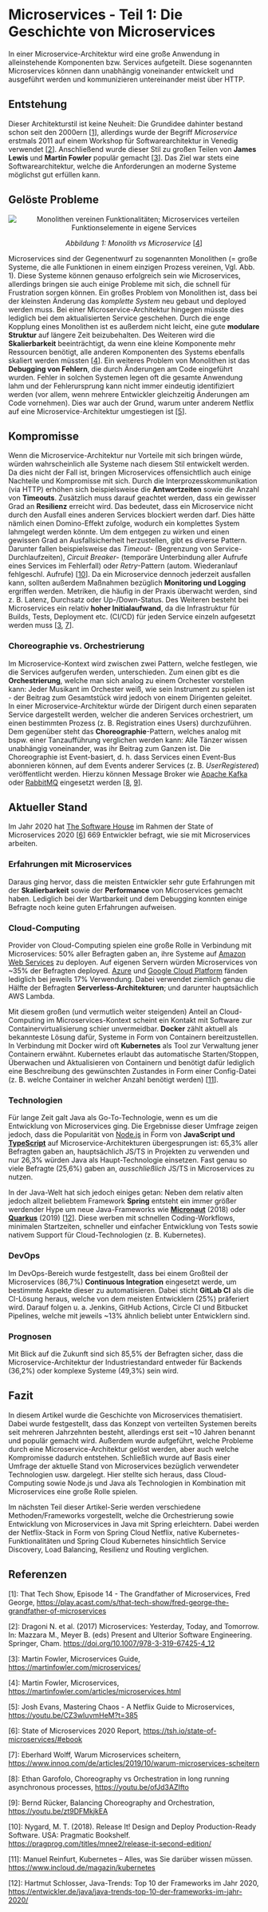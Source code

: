 # Microservices - Teil 1: Die Geschichte von Microservices

In einer Microservice-Architektur wird eine große Anwendung in alleinstehende Komponenten bzw. Services aufgeteilt. Diese sogenannten Microservices können dann unabhängig voneinander entwickelt und ausgeführt werden und kommunizieren untereinander meist über HTTP.

## Entstehung

Dieser Architekturstil ist keine Neuheit: Die Grundidee dahinter bestand schon seit den 2000ern \[[1]\], allerdings wurde der Begriff _Microservice_ erstmals 2011 auf einem Workshop für Softwarearchitektur in Venedig verwendet \[[2]\]. Anschließend wurde dieser Stil zu großen Teilen von **James Lewis** und **Martin Fowler** populär gemacht \[[3]\]. Das Ziel war stets eine Softwarearchitektur, welche die Anforderungen an moderne Systeme möglichst gut erfüllen kann.

## Gelöste Probleme

<center>

  ![Monolithen vereinen Funktionalitäten; Microservices verteilen Funktionselemente in eigene Services][img:monolith]

  _Abbildung 1: Monolith vs Microservice_ \[[4]\]
</center>

Microservices sind der Gegenentwurf zu sogenannten Monolithen (= große Systeme, die alle Funktionen in einem einzigen Prozess vereinen, Vgl. Abb. 1). Diese Systeme können genauso erfolgreich sein wie Microservices, allerdings bringen sie auch einige Probleme mit sich, die schnell für Frustration sorgen können. Ein großes Problem von Monolithen ist, dass bei der kleinsten Änderung das _komplette System_ neu gebaut und deployed werden muss. Bei einer Microservice-Architektur hingegen müsste dies lediglich bei dem aktualisierten Service geschehen. Durch die enge Kopplung eines Monolithen ist es außerdem nicht leicht, eine gute **modulare Struktur** auf längere Zeit beizubehalten. Des Weiteren wird die **Skalierbarkeit** beeinträchtigt, da wenn eine kleine Komponente mehr Ressourcen benötigt, alle anderen Komponenten des Systems ebenfalls skaliert werden müssten \[[4]\]. Ein weiteres Problem von Monolithen ist das **Debugging von Fehlern**, die durch Änderungen am Code eingeführt wurden. Fehler in solchen Systemen legen oft die gesamte Anwendung lahm und der Fehlerursprung kann nicht immer eindeutig identifiziert werden (vor allem, wenn mehrere Entwickler gleichzeitig Änderungen am Code vornehmen). Dies war auch der Grund, warum unter anderem Netflix auf eine Microservice-Architektur umgestiegen ist \[[5]\].

## Kompromisse

Wenn die Microservice-Architektur nur Vorteile mit sich bringen würde, würden wahrscheinlich alle Systeme nach diesem Stil entwickelt werden. Da dies nicht der Fall ist, bringen Microservices offensichtlich auch einige Nachteile und Kompromisse mit sich.
Durch die Interprozesskommunikation (via HTTP) erhöhen sich beispielsweise die **Antwortzeiten** sowie die Anzahl von **Timeouts**.
Zusätzlich muss darauf geachtet werden, dass ein gewisser Grad an **Resilienz** erreicht wird. Das bedeutet, dass ein Microservice nicht durch den Ausfall eines anderen Services blockiert werden darf. Dies hätte nämlich einen Domino-Effekt zufolge, wodurch ein komplettes System lahmgelegt werden könnte. Um dem entgegen zu wirken und einen gewissen Grad an Ausfallsicherheit herzustellen, gibt es diverse Pattern. Darunter fallen beispielsweise das _Timeout_- (Begrenzung von Service-Durchlaufzeiten), _Circuit Breaker_- (temporäre Unterbindung aller Aufrufe eines Services im Fehlerfall) oder _Retry_-Pattern (autom. Wiederanlauf fehlgeschl. Aufrufe) \[[10]\].
Da ein Microservice dennoch jederzeit ausfallen kann, sollten außerdem Maßnahmen bezüglich **Monitoring und Logging** ergriffen werden. Metriken, die häufig in der Praxis überwacht werden, sind z. B. Latenz, Durchsatz oder Up-/Down-Status.
Des Weiteren besteht bei Microservices ein relativ **hoher Initialaufwand**, da die Infrastruktur für Builds, Tests, Deployment etc. (CI/CD) für jeden Service einzeln aufgesetzt werden muss \[[3], [7]\].

### Choreographie vs. Orchestrierung

Im Microservice-Kontext wird zwischen zwei Pattern, welche festlegen, wie die Services aufgerufen werden, unterschieden. Zum einen gibt es die **Orchestrierung**, welche man sich analog zu einem Orchester vorstellen kann: Jeder Musikant im Orchester weiß, wie sein Instrument zu spielen ist - der Beitrag zum Gesamtstück wird jedoch von einem Dirigenten geleitet. In einer Microservice-Architektur würde der Dirigent durch einen separaten Service dargestellt werden, welcher die anderen Services orchestriert, um einen bestimmten Prozess (z. B. Registration eines Users) durchzuführen.
Dem gegenüber steht das **Choreographie**-Pattern, welches analog mit bspw. einer Tanzaufführung verglichen werden kann: Alle Tänzer wissen unabhängig voneinander, was ihr Beitrag zum Ganzen ist. Die Choreographie ist Event-basiert, d. h. dass Services einen Event-Bus abonnieren können, auf dem Events anderer Services (z. B. _UserRegistered_) veröffentlicht werden. Hierzu können Message Broker wie [Apache Kafka][site:kafka] oder [RabbitMQ][site:rabbit] eingesetzt werden \[[8], [9]\].

## Aktueller Stand

Im Jahr 2020 hat [The Software House][site:tsh] im Rahmen der State of Microservices 2020 \[[6]\] 669 Entwickler befragt, wie sie mit Microservices arbeiten.

### Erfahrungen mit Microservices

Daraus ging hervor, dass die meisten Entwickler sehr gute Erfahrungen mit der **Skalierbarkeit** sowie der **Performance** von Microservices gemacht haben. Lediglich bei der Wartbarkeit und dem Debugging konnten einige Befragte noch keine guten Erfahrungen aufweisen.

### Cloud-Computing

Provider von Cloud-Computing spielen eine große Rolle in Verbindung mit Microservices: 50% aller Befragten gaben an, ihre Systeme auf [Amazon Web Services][site:aws] zu deployen. Auf eigenen Servern würden Microservices von ~35% der Befragten deployed. [Azure][site:azure] und [Google Cloud Platform][site:gcp] fänden lediglich bei jeweils 17% Verwendung.
Dabei verwendet ziemlich genau die Hälfte der Befragten **Serverless-Architekturen**; und darunter hauptsächlich AWS Lambda.

Mit diesem großen (und vermutlich weiter steigenden) Anteil an Cloud-Computing im Microservices-Kontext scheint ein Kontakt mit Software zur Containervirtualisierung schier unvermeidbar. **Docker** zählt aktuell als bekannteste Lösung dafür, Systeme in Form von Containern bereitzustellen. In Verbindung mit Docker wird oft **Kubernetes** als Tool zur Verwaltung jener Containern erwähnt. Kubernetes erlaubt das automatische Starten/Stoppen, Überwachen und Aktualisieren von Containern und benötigt dafür lediglich eine Beschreibung des gewünschten Zustandes in Form einer Config-Datei (z. B. welche Container in welcher Anzahl benötigt werden) \[[11]\].

### Technologien

Für lange Zeit galt Java als Go-To-Technologie, wenn es um die Entwicklung von Microservices ging. Die Ergebnisse dieser Umfrage zeigen jedoch, dass die Popularität von [Node.js][site:nodejs] in Form von **JavaScript und [TypeScript][site:ts]** auf Microservice-Architekturen übergesprungen ist: 65,3% aller Befragten gaben an, hauptsächlich JS/TS in Projekten zu verwenden und nur 26,3% würden Java als Haupt-Technologie einsetzen. Fast genau so viele Befragte (25,6%) gaben an, _ausschließlich_ JS/TS in Microservices zu nutzen.

In der Java-Welt hat sich jedoch einiges getan: Neben dem relativ alten jedoch allzeit beliebtem Framework **Spring** entsteht ein immer größer werdender Hype um neue Java-Frameworks wie **[Micronaut][site:micronaut]** (2018) oder **[Quarkus][site:quarkus]** (2019) \[[12]\]. Diese werben mit schnellen Coding-Workflows, minimalen Startzeiten, schneller und einfacher Entwicklung von Tests sowie nativem Support für Cloud-Technologien (z. B. Kubernetes).

### DevOps

Im DevOps-Bereich wurde festgestellt, dass bei einem Großteil der Microservices (86,7%) **Continuous Integration** eingesetzt werde, um bestimmte Aspekte dieser zu automatisieren. Dabei sticht **GitLab CI** als die CI-Lösung heraus, welche von dem meisten Entwicklern (25%) präferiert wird. Darauf folgen u. a. Jenkins, GitHub Actions, Circle CI und Bitbucket Pipelines, welche mit jeweils ~13% ähnlich beliebt unter Entwicklern sind.

### Prognosen

Mit Blick auf die Zukunft sind sich 85,5% der Befragten sicher, dass die Microservice-Architektur der Industriestandard entweder für Backends (36,2%) oder komplexe Systeme (49,3%) sein wird.

## Fazit

In diesem Artikel wurde die Geschichte von Microservices thematisiert. Dabei wurde festgestellt, dass das Konzept von verteilten Systemen bereits seit mehreren Jahrzehnten besteht, allerdings erst seit ~10 Jahren benannt und populär gemacht wird. Außerdem wurde aufgeführt, welche Probleme durch eine Microservice-Architektur gelöst werden, aber auch welche Kompromisse dadurch entstehen. Schließlich wurde auf Basis einer Umfrage der aktuelle Stand von Microservices bezüglich verwendeter Technologien usw. dargelegt. Hier stellte sich heraus, dass Cloud-Computing sowie Node.js und Java als Technologien in Kombination mit Microservices eine große Rolle spielen.

Im nächsten Teil dieser Artikel-Serie werden verschiedene Methoden/Frameworks vorgestellt, welche die Orchestrierung sowie Entwicklung von Microservices in Java mit Spring erleichtern. Dabei werden der Netflix-Stack in Form von Spring Cloud Netflix, native Kubernetes-Funktionalitäten und Spring Cloud Kubernetes hinsichtlich Service Discovery, Load Balancing, Resilienz und Routing verglichen.

## Referenzen

\[1\]: That Tech Show, Episode 14 - The Grandfather of Microservices, Fred George, <https://play.acast.com/s/that-tech-show/fred-george-the-grandfather-of-microservices>

\[2\]: Dragoni N. et al. (2017) Microservices: Yesterday, Today, and Tomorrow. In: Mazzara M., Meyer B. (eds) Present and Ulterior Software Engineering. Springer, Cham. <https://doi.org/10.1007/978-3-319-67425-4_12>

\[3\]: Martin Fowler, Microservices Guide, <https://martinfowler.com/microservices/>

\[4\]: Martin Fowler, Microservices, <https://martinfowler.com/articles/microservices.html>

\[5\]: Josh Evans, Mastering Chaos - A Netflix Guide to Microservices, <https://youtu.be/CZ3wIuvmHeM?t=385>

\[6\]: State of Microservices 2020 Report, <https://tsh.io/state-of-microservices/#ebook>

\[7\]: Eberhard Wolff, Warum Microservices scheitern, <https://www.innoq.com/de/articles/2019/10/warum-microservices-scheitern>

\[8\]: Ethan Garofolo, Choreography vs Orchestration in long running asynchronous processes, <https://youtu.be/ofJd3AZIfto>

\[9\]: Bernd Rücker, Balancing Choreography and Orchestration, <https://youtu.be/zt9DFMkjkEA>

\[10\]: Nygard, M. T. (2018). Release It! Design and Deploy Production-Ready Software. USA: Pragmatic Bookshelf. <https://pragprog.com/titles/mnee2/release-it-second-edition/>

\[11\]: Manuel Reinfurt, Kubernetes – Alles, was Sie darüber wissen müssen. <https://www.incloud.de/magazin/kubernetes>

\[12\]: Hartmut Schlosser, Java-Trends: Top 10 der Frameworks im Jahr 2020, <https://entwickler.de/java/java-trends-top-10-der-frameworks-im-jahr-2020/>

<!----------------------------->
<!-- Referenzen für Markdown -->
[1]: https://play.acast.com/s/that-tech-show/fred-george-the-grandfather-of-microservices
[2]: https://doi.org/10.1007/978-3-319-67425-4_12
[3]: https://martinfowler.com/microservices/
[4]: https://martinfowler.com/articles/microservices.html
[5]: https://youtu.be/CZ3wIuvmHeM?t=385
[6]: https://tsh.io/state-of-microservices/#ebook
[7]: https://www.innoq.com/de/articles/2019/10/warum-microservices-scheitern
[8]: https://youtu.be/ofJd3AZIfto
[9]: https://youtu.be/zt9DFMkjkEA
[10]: https://pragprog.com/titles/mnee2/release-it-second-edition/
[11]: https://www.incloud.de/magazin/kubernetes
[12]: https://entwickler.de/java/java-trends-top-10-der-frameworks-im-jahr-2020
<!-- Seiten & Bilder -->
[img:monolith]: img/monolith-vs-microservice.png
[site:aws]: https://aws.amazon.com/
[site:azure]: https://azure.microsoft.com/
[site:gcp]: https://cloud.google.com/
[site:tsh]: https://tsh.io/
[site:nodejs]: https://nodejs.org/
[site:ts]: https://www.typescriptlang.org/
[site:kafka]: https://kafka.apache.org/
[site:rabbit]: https://www.rabbitmq.com/
[site:quarkus]: https://quarkus.io/
[site:micronaut]: https://micronaut.io/
